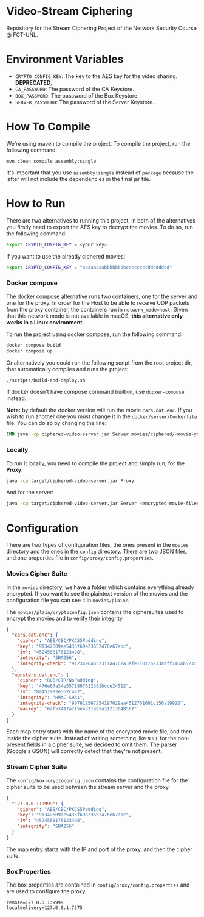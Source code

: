 # Video-Stream Ciphering
Repository for the Stream Ciphering Project of the Network Security Course @ FCT-UNL.

# Environment Variables
- `CRYPTO_CONFIG_KEY`: The key to the AES key for the video sharing. **DEPRECATED**,
- `CA_PASSWORD`: The password of the CA Keystore.
- `BOX_PASSWORD`: The password of the Box Keystore.
- `SERVER_PASSWORD`: The password of the Server Keystore.

# How To Compile

We're using maven to compile the project. To compile the project, run the following command:
```
mvn clean compile assembly:single
```
It's important that you use `assembly:single` instead of `package` because the latter will not include the dependencies in the final jar file.

# How to Run
There are two alternatives to running this project, in both of the alternatives you firstly need to export the 
AES key to decrypt the movies. To do so, run the following command:

```bash
export CRYPTO_CONFIG_KEY = <your key>
```

If you want to use the already ciphered movies:

```bash
export CRYPTO_CONFIG_KEY = "aaaaaaaabbbbbbbbccccccccdddddddd"
```

### Docker compose

The docker compose alternative runs two containers, one for the server and one for the proxy.
In order for the Host to be able to receive UDP packets from the proxy container, the containers run in `network_mode=host`.
Given that this network mode is not available in macOS, **this alternative only works in a Linux environment**.

To run the project using docker compose, run the following command:

```bash 
docker compose build
docker compose up
```

Or alternatively you could run the following script from the root project dir, that automatically compiles 
and runs the project:

```bash
./scripts/build-and-deploy.sh
```
If docker doesn't have compose command built-in, use `docker-compose` instead.


**Note:** by default the docker version will run the movie `cars.dat.enc`. If you wish to run another one you must change it in
the `docker/server/Dockerfile` file.
You can do so by changing the line:

```Dockerfile
CMD java -cp ciphered-video-server.jar Server movies/ciphered/<movie-you-want-to-watch>
```

### Locally

To run it locally, you need to compile the project and simply run, for the **Proxy**:
```bash
java -cp target/ciphered-video-server.jar Proxy 
```

And for the server:
```bash
java -cp target/ciphered-video-server.jar Server <encrypted-movie-filename>
```

# Configuration 

There are two types of configuration files, the ones present in the `movies` directory and the ones in the `config` directory.
There are two JSON files, and one properties file in `config/proxy/config.properties`.

### Movies Cipher Suite

In the `movies` directory, we have a folder which contains everything already encrypted. 
If you want to see the plaintext version of the movies and the configuration file you can see it in
`movies/plain/`.

The `movies/plain/cryptoconfig.json` contains the ciphersuites used to encrypt the movies and to verify their integrity.

```json
{
  "cars.dat.enc": {
    "cipher": "AES/CBC/PKCS5Padding",
    "key": "91342609ae5435f69a23652476e67abc",
    "iv": "4524568176123498",
    "integrity": "SHA256",
    "integrity-check": "9123496ab52311a4762a3efe110176233abff246ab52311a4762a3efe1101762"
  },
  "monsters.dat.enc": {
    "cipher": "RC6/CTR/NoPadding",
    "key": "476e67a34e5571897612391bcce24512",
    "iv": "8a451982e562c487",
    "integrity": "HMAC-SHA1",
    "integrity-check": "997612567254197629aa4512761691c156a19920",
    "mackey": "6af53417a7f5e4321a65a31213048567"
  }
} 
```

Each map entry starts with the name of the encrypted movie file, and then inside the cipher suite.
Instead of writing something like `NULL` for the non-present fields in a cipher suite, we decided to omit them. The parser (Google's GSON) will
correctly detect that they're not present.

### Stream Cipher Suite

The `config/box-cryptoconfig.json` contains the configuration file for the cipher suite to be used between the 
stream server and the proxy.

```json
{
  "127.0.0.1:9999": {
    "cipher": "AES/CBC/PKCS5Padding",
    "key": "91342609ae5435f69a23652476e67abc",
    "iv": "4524568176123498",
    "integrity": "SHA256"
  }
}
```

The map entry starts with the IP and port of the proxy, and then the cipher suite.

### Box Properties

The box properties are contained in `config/proxy/config.properties` and are used to configure the proxy.

```properties
remote=127.0.0.1:9999
localdelivery=127.0.0.1:7575
```
